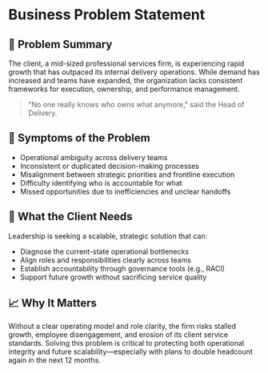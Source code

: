 # Business Problem Statement

## 📌 Problem Summary

The client, a mid-sized professional services firm, is experiencing rapid growth that has outpaced its internal delivery operations. While demand has increased and teams have expanded, the organization lacks consistent frameworks for execution, ownership, and performance management.

> "No one really knows who owns what anymore," said the Head of Delivery.

## 🚨 Symptoms of the Problem

- Operational ambiguity across delivery teams  
- Inconsistent or duplicated decision-making processes  
- Misalignment between strategic priorities and frontline execution  
- Difficulty identifying who is accountable for what  
- Missed opportunities due to inefficiencies and unclear handoffs  

## 🎯 What the Client Needs

Leadership is seeking a scalable, strategic solution that can:
- Diagnose the current-state operational bottlenecks  
- Align roles and responsibilities clearly across teams  
- Establish accountability through governance tools (e.g., RACI)  
- Support future growth without sacrificing service quality  

## 📈 Why It Matters

Without a clear operating model and role clarity, the firm risks stalled growth, employee disengagement, and erosion of its client service standards. Solving this problem is critical to protecting both operational integrity and future scalability—especially with plans to double headcount again in the next 12 months.
